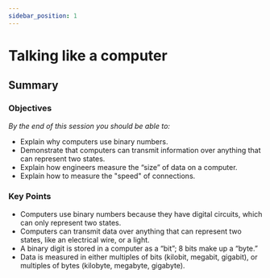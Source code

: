 ```yaml
---
sidebar_position: 1
---
```


# Talking like a computer

## Summary

### Objectives
*By the end of this session you should be able to:*
* Explain why computers use binary numbers.
* Demonstrate that computers can transmit information over anything that can represent two states.
* Explain how engineers measure the “size” of data on a computer.
* Explain how to measure the "speed" of connections.

### Key Points
* Computers use binary numbers because they have digital circuits, which can only represent two states.
* Computers can transmit data over anything that can represent two states, like an electrical wire, or a light.
* A binary digit is stored in a computer as a “bit”; 8 bits make up a “byte.”
* Data is measured in either multiples of bits (kilobit, megabit, gigabit), or multiples of bytes (kilobyte, megabyte, gigabyte).
